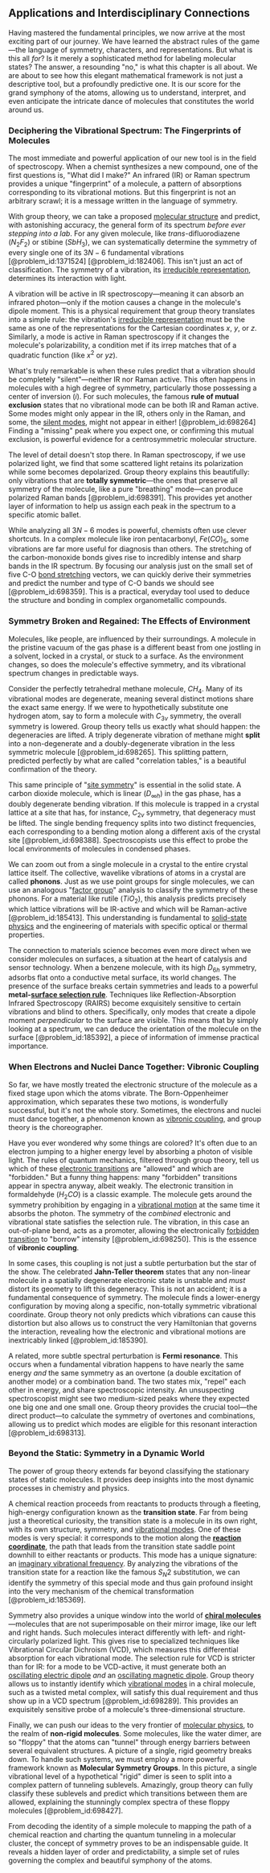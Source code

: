 ## Applications and Interdisciplinary Connections

Having mastered the fundamental principles, we now arrive at the most exciting part of our journey. We have learned the abstract rules of the game—the language of symmetry, characters, and representations. But what is this all *for*? Is it merely a sophisticated method for labeling molecular states? The answer, a resounding "no," is what this chapter is all about. We are about to see how this elegant mathematical framework is not just a descriptive tool, but a profoundly predictive one. It is our score for the grand symphony of the atoms, allowing us to understand, interpret, and even anticipate the intricate dance of molecules that constitutes the world around us.

### Deciphering the Vibrational Spectrum: The Fingerprints of Molecules

The most immediate and powerful application of our new tool is in the field of spectroscopy. When a chemist synthesizes a new compound, one of the first questions is, "What did I make?" An infrared (IR) or Raman spectrum provides a unique "fingerprint" of a molecule, a pattern of absorptions corresponding to its vibrational motions. But this fingerprint is not an arbitrary scrawl; it is a message written in the language of symmetry.

With group theory, we can take a proposed [molecular structure](@article_id:139615) and predict, with astonishing accuracy, the general form of its spectrum *before ever stepping into a lab*. For any given molecule, like *trans*-difluorodiazene ($N_2F_2$) or stibine ($SbH_3$), we can systematically determine the symmetry of every single one of its $3N-6$ fundamental vibrations [@problem_id:1371524] [@problem_id:182406]. This isn't just an act of classification. The symmetry of a vibration, its [irreducible representation](@article_id:142239), determines its interaction with light.

A vibration will be active in IR spectroscopy—meaning it can absorb an infrared photon—only if the motion causes a change in the molecule's dipole moment. This is a physical requirement that group theory translates into a simple rule: the vibration's [irreducible representation](@article_id:142239) must be the same as one of the representations for the Cartesian coordinates $x$, $y$, or $z$. Similarly, a mode is active in Raman spectroscopy if it changes the molecule's polarizability, a condition met if its irrep matches that of a quadratic function (like $x^2$ or $yz$).

What's truly remarkable is when these rules predict that a vibration should be completely "silent"—neither IR nor Raman active. This often happens in molecules with a high degree of symmetry, particularly those possessing a center of inversion ($i$). For such molecules, the famous **rule of mutual exclusion** states that no vibrational mode can be both IR and Raman active. Some modes might only appear in the IR, others only in the Raman, and some, the [silent modes](@article_id:141367), might not appear in either! [@problem_id:698264] Finding a "missing" peak where you expect one, or confirming this mutual exclusion, is powerful evidence for a centrosymmetric molecular structure.

The level of detail doesn't stop there. In Raman spectroscopy, if we use polarized light, we find that some scattered light retains its polarization while some becomes depolarized. Group theory explains this beautifully: only vibrations that are **totally symmetric**—the ones that preserve all symmetry of the molecule, like a pure "breathing" mode—can produce polarized Raman bands [@problem_id:698391]. This provides yet another layer of information to help us assign each peak in the spectrum to a specific atomic ballet.

While analyzing all $3N-6$ modes is powerful, chemists often use clever shortcuts. In a complex molecule like iron pentacarbonyl, $Fe(CO)_5$, some vibrations are far more useful for diagnosis than others. The stretching of the carbon-monoxide bonds gives rise to incredibly intense and sharp bands in the IR spectrum. By focusing our analysis just on the small set of five C-O [bond stretching](@article_id:172196) vectors, we can quickly derive their symmetries and predict the number and type of C-O bands we should see [@problem_id:698359]. This is a practical, everyday tool used to deduce the structure and bonding in complex organometallic compounds.

### Symmetry Broken and Regained: The Effects of Environment

Molecules, like people, are influenced by their surroundings. A molecule in the pristine vacuum of the gas phase is a different beast from one jostling in a solvent, locked in a crystal, or stuck to a surface. As the environment changes, so does the molecule's effective symmetry, and its vibrational spectrum changes in predictable ways.

Consider the perfectly tetrahedral methane molecule, $CH_4$. Many of its vibrational modes are degenerate, meaning several distinct motions share the exact same energy. If we were to hypothetically substitute one hydrogen atom, say to form a molecule with $C_{3v}$ symmetry, the overall symmetry is lowered. Group theory tells us exactly what should happen: the degeneracies are lifted. A triply degenerate vibration of methane might **split** into a non-degenerate and a doubly-degenerate vibration in the less symmetric molecule [@problem_id:698265]. This splitting pattern, predicted perfectly by what are called "correlation tables," is a beautiful confirmation of the theory.

This same principle of "[site symmetry](@article_id:183183)" is essential in the solid state. A carbon dioxide molecule, which is linear ($D_{\infty h}$) in the gas phase, has a doubly degenerate bending vibration. If this molecule is trapped in a crystal lattice at a site that has, for instance, $C_{2v}$ symmetry, that degeneracy must be lifted. The single bending frequency splits into two distinct frequencies, each corresponding to a bending motion along a different axis of the crystal site [@problem_id:698388]. Spectroscopists use this effect to probe the local environments of molecules in condensed phases.

We can zoom out from a single molecule in a crystal to the entire crystal lattice itself. The collective, wavelike vibrations of atoms in a crystal are called **phonons**. Just as we use point groups for single molecules, we can use an analogous "[factor group](@article_id:152481)" analysis to classify the symmetry of these phonons. For a material like rutile ($TiO_2$), this analysis predicts precisely which lattice vibrations will be IR-active and which will be Raman-active [@problem_id:185413]. This understanding is fundamental to [solid-state physics](@article_id:141767) and the engineering of materials with specific optical or thermal properties.

The connection to materials science becomes even more direct when we consider molecules on surfaces, a situation at the heart of catalysis and sensor technology. When a benzene molecule, with its high $D_{6h}$ symmetry, adsorbs flat onto a conductive metal surface, its world changes. The presence of the surface breaks certain symmetries and leads to a powerful **metal-[surface selection rule](@article_id:175582)**. Techniques like Reflection-Absorption Infrared Spectroscopy (RAIRS) become exquisitely sensitive to certain vibrations and blind to others. Specifically, only modes that create a dipole moment *perpendicular* to the surface are visible. This means that by simply looking at a spectrum, we can deduce the orientation of the molecule on the surface [@problem_id:185392], a piece of information of immense practical importance.

### When Electrons and Nuclei Dance Together: Vibronic Coupling

So far, we have mostly treated the electronic structure of the molecule as a fixed stage upon which the atoms vibrate. The Born-Oppenheimer approximation, which separates these two motions, is wonderfully successful, but it's not the whole story. Sometimes, the electrons and nuclei must dance together, a phenomenon known as [vibronic coupling](@article_id:139076), and group theory is the choreographer.

Have you ever wondered why some things are colored? It's often due to an electron jumping to a higher energy level by absorbing a photon of visible light. The rules of quantum mechanics, filtered through group theory, tell us which of these [electronic transitions](@article_id:152455) are "allowed" and which are "forbidden." But a funny thing happens: many "forbidden" transitions appear in spectra anyway, albeit weakly. The electronic transition in formaldehyde ($H_2CO$) is a classic example. The molecule gets around the symmetry prohibition by engaging in a [vibrational motion](@article_id:183594) at the same time it absorbs the photon. The symmetry of the *combined* electronic and vibrational state satisfies the selection rule. The vibration, in this case an out-of-plane bend, acts as a promoter, allowing the electronically [forbidden transition](@article_id:265174) to "borrow" intensity [@problem_id:698250]. This is the essence of **vibronic coupling**.

In some cases, this coupling is not just a subtle perturbation but the star of the show. The celebrated **Jahn-Teller theorem** states that any non-linear molecule in a spatially degenerate electronic state is unstable and *must* distort its geometry to lift this degeneracy. This is not an accident; it is a fundamental consequence of symmetry. The molecule finds a lower-energy configuration by moving along a specific, non-totally symmetric vibrational coordinate. Group theory not only predicts which vibrations can cause this distortion but also allows us to construct the very Hamiltonian that governs the interaction, revealing how the electronic and vibrational motions are inextricably linked [@problem_id:185390].

A related, more subtle spectral perturbation is **Fermi resonance**. This occurs when a fundamental vibration happens to have nearly the same energy *and* the same symmetry as an overtone (a double excitation of another mode) or a combination band. The two states mix, "repel" each other in energy, and share spectroscopic intensity. An unsuspecting spectroscopist might see two medium-sized peaks where they expected one big one and one small one. Group theory provides the crucial tool—the direct product—to calculate the symmetry of overtones and combinations, allowing us to predict which modes are eligible for this resonant interaction [@problem_id:698313].

### Beyond the Static: Symmetry in a Dynamic World

The power of group theory extends far beyond classifying the stationary states of static molecules. It provides deep insights into the most dynamic processes in chemistry and physics.

A chemical reaction proceeds from reactants to products through a fleeting, high-energy configuration known as the **transition state**. Far from being just a theoretical curiosity, the transition state is a molecule in its own right, with its own structure, symmetry, and [vibrational modes](@article_id:137394). One of these modes is very special: it corresponds to the motion along the **[reaction coordinate](@article_id:155754)**, the path that leads from the transition state saddle point downhill to either reactants or products. This mode has a unique signature: an [imaginary vibrational frequency](@article_id:164686). By analyzing the vibrations of the transition state for a reaction like the famous $S_N2$ substitution, we can identify the symmetry of this special mode and thus gain profound insight into the very mechanism of the chemical transformation [@problem_id:185369].

Symmetry also provides a unique window into the world of **[chiral molecules](@article_id:188943)**—molecules that are not superimposable on their mirror image, like our left and right hands. Such molecules interact differently with left- and right-circularly polarized light. This gives rise to specialized techniques like Vibrational Circular Dichroism (VCD), which measures this differential absorption for each vibrational mode. The selection rule for VCD is stricter than for IR: for a mode to be VCD-active, it must generate both an [oscillating electric dipole](@article_id:264259) *and* an [oscillating magnetic dipole](@article_id:276257). Group theory allows us to instantly identify which [vibrational modes](@article_id:137394) in a chiral molecule, such as a twisted metal complex, will satisfy this dual requirement and thus show up in a VCD spectrum [@problem_id:698289]. This provides an exquisitely sensitive probe of a molecule's three-dimensional structure.

Finally, we can push our ideas to the very frontier of [molecular physics](@article_id:190388), to the realm of **non-rigid molecules**. Some molecules, like the water dimer, are so "floppy" that the atoms can "tunnel" through energy barriers between several equivalent structures. A picture of a single, rigid geometry breaks down. To handle such systems, we must employ a more powerful framework known as **Molecular Symmetry Groups**. In this picture, a single vibrational level of a hypothetical "rigid" dimer is seen to split into a complex pattern of tunneling sublevels. Amazingly, group theory can fully classify these sublevels and predict which transitions between them are allowed, explaining the stunningly complex spectra of these floppy molecules [@problem_id:698427].

From decoding the identity of a simple molecule to mapping the path of a chemical reaction and charting the quantum tunneling in a molecular cluster, the concept of symmetry proves to be an indispensable guide. It reveals a hidden layer of order and predictability, a simple set of rules governing the complex and beautiful symphony of the atoms.